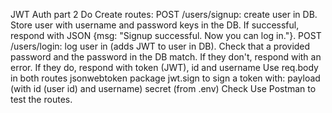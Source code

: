 JWT Auth part 2
Do
Create routes:
POST /users/signup: create user in DB.
Store user with username and password keys in the DB.
If successful, respond with JSON {msg: "Signup successful. Now you can log in."}.
POST /users/login: log user in (adds JWT to user in DB).
Check that a provided password and the password in the DB match.
If they don't, respond with an error.
If they do, respond with token (JWT), id and username
Use
req.body in both routes
jsonwebtoken package
jwt.sign to sign a token with:
payload (with id (user id) and username)
secret (from .env)
Check
Use Postman to test the routes.
